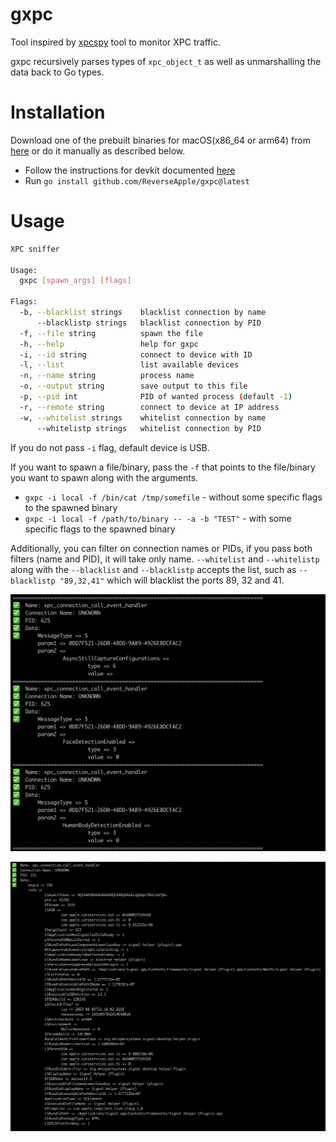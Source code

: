 # gxpc

Tool inspired by [xpcspy](https://github.com/hot3eed/xpcspy) tool to monitor XPC traffic. 

gxpc recursively parses types of `xpc_object_t` as well as unmarshalling the data back to Go types.

# Installation

Download one of the prebuilt binaries for macOS(x86_64 or arm64) from [here](https://github.com/ReverseApple/gxpc/releases) 
or do it manually as described below. 

* Follow the instructions for devkit documented [here](https://github.com/frida/frida-go)
* Run `go install github.com/ReverseApple/gxpc@latest`

# Usage

```bash
XPC sniffer

Usage:
  gxpc [spawn_args] [flags]

Flags:
  -b, --blacklist strings    blacklist connection by name
      --blacklistp strings   blacklist connection by PID
  -f, --file string          spawn the file
  -h, --help                 help for gxpc
  -i, --id string            connect to device with ID
  -l, --list                 list available devices
  -n, --name string          process name
  -o, --output string        save output to this file
  -p, --pid int              PID of wanted process (default -1)
  -r, --remote string        connect to device at IP address
  -w, --whitelist strings    whitelist connection by name
      --whitelistp strings   whitelist connection by PID
```

If you do not pass `-i` flag, default device is USB.

If you want to spawn a file/binary, pass the `-f` that points to the file/binary you want to spawn along with the arguments.

* `gxpc -i local -f /bin/cat /tmp/somefile` - without some specific flags to the spawned binary
* `gxpc -i local -f /path/to/binary -- -a -b "TEST"` - with some specific flags to the spawned binary

Additionally, you can filter on connection names or PIDs, if you pass both filters (name and PID), it will take only name. 
`--whitelist` and `--whitelistp` along with the `--blacklist` and `--blacklistp` accepts the list, such as `--blacklistp "89,32,41"` which will 
blacklist the ports 89, 32 and 41.

![Running gxpc](running.png)

![Running against Signal](running_one.png)
